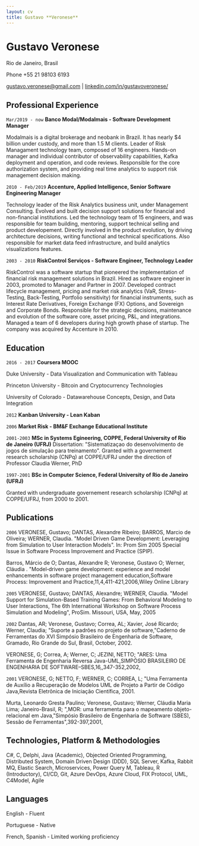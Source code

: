 ```yaml
---
layout: cv
title: Gustavo **Veronese**
---
```

# Gustavo Veronese
Rio de Janeiro, Brasil

Phone +55 21 98103 6193

<div id="webaddress">
<a href="gustavo.veronese@gmail.com">gustavo.veronese@gmail.com</a>
| <a href="https://linkedin.com/in/gustavoveronese">linkedin.com/in/gustavoveronese/</a>

</div>


## Professional Experience
`Mar/2019 - now`
__Banco Modal/Modalmais - Software Development Manager__

Modalmais is a digital brokerage and neobank in Brazil. It has nearly $4 billion under custody, and more than 1.5 M clients. Leader of Risk Managament technology team, composed of 16 engineers. Hands-on manager and individual contributor of observability capabilities, Kafka deployment and operation, and code reviews.
Responsible for the core authorization system, and providing real time analytics to support risk management decision making.


`2010 - Feb/2019`
__Accenture, Applied Intelligence, Senior Software Engineering Manager__

Technology leader of the Risk Analytics business unit, under Management Consulting. Evolved and built decision support solutions for financial and non-financial institutions. Led the technology team of 15 engineers, and was responsible for team building, mentoring, support technical selling and product developement. Directly involved in the product evolution, by driving architecture decisions, writing functional and technical specifications. Also responsible for market data feed infrastructure, and build analytics visualizations features.


`2003 - 2010`
__RiskControl Serviços - Software Engineer, Technology Leader__

RiskControl was a software startup that pioneered the implementation of financial risk management solutions in Brazil. Hired as software engineer in 2003, promoted to Manager and Partner in 2007. Developed contract lifecycle management, pricing and market risk analytics (VaR, Stress-Testing, Back-Testing, Portfolio sensitivity) for financial instruments, such as Interest Rate Derivatives, Foreign Exchange (FX) Options, and Sovereign and Corporate Bonds. Responsible for the strategic decisions, maintenance and evolution of the software core, asset pricing, P&L, and integrations. Managed a team of 6 developers during high growth phase of startup. The company was acquired by Accenture in 2010. 


## Education

`2016 - 2017`
__Coursera MOOC__

Duke University - Data Visualization and Communication with Tableau

Princeton University - Bitcoin and Cryptocurrency Technologies

University of Colorado - Datawarehouse Concepts, Design, and Data Integration

`2012`
__Kanban University - Lean Kaban__

`2006`
__Market Risk - BM&F Exchange Educational Institute__


`2001-2003`
__MSc in Systems Egineering, COPPE, Federal University of Rio de Janeiro (UFRJ)__
Dissertation: "Sistematizaçao do desenvolvimento de jogos de simulação para treinamento".
Granted with a governement research scholarship (CNPq) at COPPE/UFRJ under the direction of Professor Claudia Werner, PhD
 

`1997-2001`
__BSc in Computer Science, Federal University of Rio de Janeiro (UFRJ)__

Granted with undergraduate governement research scholarship (CNPq) at COPPE/UFRJ, from 2000 to 2001.

## Publications

`2006`
VERONESE, Gustavo; DANTAS, Alexandre Ribeiro; BARROS, Marcio de Oliveira; WERNER, Claudia. "Model Driven Game Development: Leveraging from Simulation to User Interaction Models". In: Prom Sim 2005 Special Issue in Software Process Improvement and Practice (SPIP).

Barros, Márcio de O; Dantas, Alexandre R; Veronese, Gustavo O; Werner, Cláudia . "Model‐driven game development: experience and model enhancements in software project management education,Software Process: Improvement and Practice,11,4,411-421,2006,Wiley Online Library

`2005`
VERONESE, Gustavo; DANTAS, Alexandre; WERNER, Claudia. "Model Support for Simulation-Based Training Games: From Behavioral Modeling to User Interactions, The 6th International Workshop on Software Process Simulation and Modeling", ProSim. Missouri, USA, May, 2005

`2002`
Dantas, AR; Veronese, Gustavo; Correa, AL; Xavier, José Ricardo; Werner, Claudia; "Suporte a padrões no projeto de software,"Caderno de Ferramentas do XVI Simpósio Brasileiro de Engenharia de Software, Gramado, Rio Grande do Sul, Brasil, October, 2002.

VERONESE, G; Correa, A; Werner, C; JEZINI, NETTO; "ARES: Uma Ferramenta de Engenharia Reversa Java-UML,SIMPÓSIO BRASILEIRO DE ENGENHARIA DE SOFTWARE–SBES,16,,347-352,2002,

`2001`
VERONESE, G; NETTO, F; WERNER, C; CORREA, L; "Uma Ferramenta de Auxílio a Recuperação de Modelos UML de Projeto a Partir de Código Java,Revista Eletrônica de Iniciação Científica, 2001.

Murta, Leonardo Gresta Paulino; Veronese, Gustavo; Werner, Cláudia Maria Lima; Janeiro-Brasil, R; ",MOR: uma ferramenta para o mapeamento objeto-relacional em Java,"Simpósio Brasileiro de Engenharia de Software (SBES), Sessão de Ferramentas",392-397,2001,



## Technologies, Platform & Methodologies

C#, C, Delphi, Java (Academic), Objected Oriented Programming,  Distributed System, Domain Driven
Design (DDD), SQL Server, Kafka, Rabbit MQ, Elastic Search, Microservices, Power Query M, Tableau, R (Introductory), CI/CD, Git, Azure DevOps, Azure Cloud, FIX Protocol, UML, C4Model, Agile

## Languages

English - Fluent

Portuguese - Native 

French, Spanish - Limited working proficiency

<!-- ### Footer

Last updated: July 2021 -->

